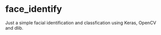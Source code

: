 # face_identify

Just a simple facial identification and classfication using Keras, OpenCV and dlib.
